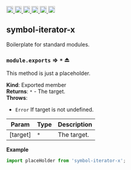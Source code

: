 <a
  href="https://travis-ci.org/Xotic750/symbol-iterator-x"
  title="Travis status">
<img
  src="https://travis-ci.org/Xotic750/symbol-iterator-x.svg?branch=master"
  alt="Travis status" height="18">
</a>
<a
  href="https://david-dm.org/Xotic750/symbol-iterator-x"
  title="Dependency status">
<img src="https://david-dm.org/Xotic750/symbol-iterator-x/status.svg"
  alt="Dependency status" height="18"/>
</a>
<a
  href="https://david-dm.org/Xotic750/symbol-iterator-x?type=dev"
  title="devDependency status">
<img src="https://david-dm.org/Xotic750/symbol-iterator-x/dev-status.svg"
  alt="devDependency status" height="18"/>
</a>
<a
  href="https://badge.fury.io/js/symbol-iterator-x"
  title="npm version">
<img src="https://badge.fury.io/js/symbol-iterator-x.svg"
  alt="npm version" height="18">
</a>
<a
  href="https://www.jsdelivr.com/package/npm/symbol-iterator-x"
  title="jsDelivr hits">
<img src="https://data.jsdelivr.com/v1/package/npm/symbol-iterator-x/badge?style=rounded"
  alt="jsDelivr hits" height="18">
</a>
<a
  href="https://bettercodehub.com/results/Xotic750/symbol-iterator-x"
  title="bettercodehub score">
<img src="https://bettercodehub.com/edge/badge/Xotic750/symbol-iterator-x?branch=master"
  alt="bettercodehub score" height="18">
</a>

<a name="module_symbol-iterator-x"></a>

## symbol-iterator-x

Boilerplate for standard modules.

<a name="exp_module_symbol-iterator-x--module.exports"></a>

### `module.exports` ⇒ <code>\*</code> ⏏

This method is just a placeholder.

**Kind**: Exported member  
**Returns**: <code>\*</code> - The target.  
**Throws**:

- <code>Error</code> If target is not undefined.

| Param    | Type            | Description |
| -------- | --------------- | ----------- |
| [target] | <code>\*</code> | The target. |

**Example**

```js
import placeHolder from 'symbol-iterator-x';
```
